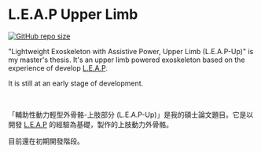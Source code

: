 # L.E.A.P Upper Limb

[![GitHub repo size](https://img.shields.io/github/repo-size/ziteh/LEAP-upper-limb)](https://github.com/ziteh/LEAP-upper-limb)

"Lightweight Exoskeleton with Assistive Power, Upper Limb (L.E.A.P-Up)" is my master's thesis. It's an upper limb powered exoskeleton based on the experience of develop [L.E.A.P](https://github.com/ziteh/LEAP).  

It is still at an early stage of development.

<br/>

「輔助性動力輕型外骨骼-上肢部分 (L.E.A.P-Up)」是我的碩士論文題目。它是以開發 [L.E.A.P](https://github.com/ziteh/LEAP) 的經驗為基礎，製作的上肢動力外骨骼。  

目前還在初期開發階段。
